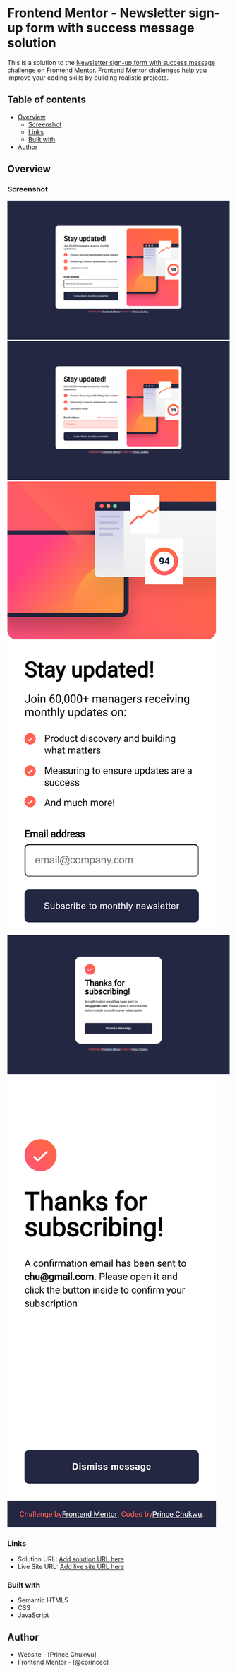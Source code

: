 # Frontend Mentor - Newsletter sign-up form with success message solution

This is a solution to the [Newsletter sign-up form with success message challenge on Frontend Mentor](https://www.frontendmentor.io/challenges/newsletter-signup-form-with-success-message-3FC1AZbNrv). Frontend Mentor challenges help you improve your coding skills by building realistic projects.

## Table of contents

- [Overview](#overview)
  - [Screenshot](#screenshot)
  - [Links](#links)
  - [Built with](#built-with)
- [Author](#author)

## Overview

### Screenshot

![](./assets/images/solution-desktop.png)
![](./assets/images/solution-error-desktop.png)
![](./assets/images/solution-mobile.png)
![](./assets//images/solution-success-desktop.png)
![](./assets/images/solution-success-mobile.png)

### Links

- Solution URL: [Add solution URL here](https://github.com/cprincec/frontendmentor/tree/main/newsletter-sign-up-with-success-message-main)
- Live Site URL: [Add live site URL here](https://cprincec.github.io/frontendmentor/newsletter-sign-up-with-success-message-main)

### Built with

- Semantic HTML5
- CSS
- JavaScript

## Author

- Website - [Prince Chukwu]
- Frontend Mentor - [@cprincec]

